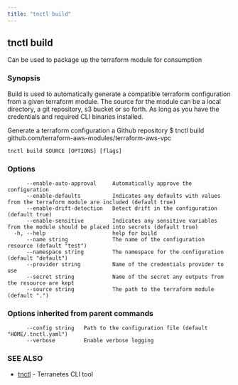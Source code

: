 ```yaml
---
title: "tnctl build"
---
```

## tnctl build

Can be used to package up the terraform module for consumption

### Synopsis


Build is used to automatically generate a compatible terraform
configuration from a given terraform module. The source for the
module can be a local directory, a git repository, s3 bucket or
so forth. As long as you have the credentials and required CLI
binaries installed.

Generate a terraform configuration a Github repository
$ tnctl build github.com/terraform-aws-modules/terraform-aws-vpc

```
tnctl build SOURCE [OPTIONS] [flags]
```

### Options

```
      --enable-auto-approval     Automatically approve the configuration
      --enable-defaults          Indicates any defaults with values from the terraform module are included (default true)
      --enable-drift-detection   Detect drift in the configuration (default true)
      --enable-sensitive         Indicates any sensitive variables from the module should be placed into secrets (default true)
  -h, --help                     help for build
      --name string              The name of the configuration resource (default "test")
      --namespace string         The namespace for the configuration (default "default")
      --provider string          Name of the credentials provider to use
      --secret string            Name of the secret any outputs from the resource are kept
      --source string            The path to the terraform module (default ".")
```

### Options inherited from parent commands

```
      --config string   Path to the configuration file (default "HOME/.tnctl.yaml")
      --verbose         Enable verbose logging
```

### SEE ALSO

* [tnctl](../tnctl)	 - Terranetes CLI tool

